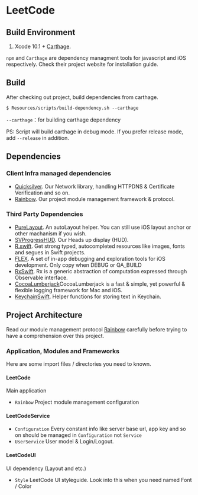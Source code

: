 # LeetCode

## Build Environment

1. Xcode 10.1 + [Carthage](https://github.com/Carthage/Carthage).

`npm` and `Carthage` are dependency managment tools for javascript and iOS respectively. Check their project website for installation guide.

## Build

After checking out project, build dependencies from carthage.

```shell
$ Resources/scripts/build-dependency.sh --carthage
```
`--carthage`：for building carthage dependency

PS: Script will  build carthage in debug mode. If you prefer release mode, add `--release` in addition.


## Dependencies

### Client Infra managed dependencies

- [Quicksilver](https://git.llsapp.com/client-infra/Quicksilver). Our Network library, handling HTTPDNS & Certificate Verification and so on.
- [Rainbow](https://git.llsapp.com/client-infra/Rainbow). Our project module management framework & protocol.

### Third Party Dependencies

- [PureLayout](https://github.com/PureLayout/PureLayout). An autoLayout helper. You can still use iOS layout anchor or other machanism if you wish.
- [SVProgressHUD](https://github.com/SVProgressHUD/SVProgressHUD). Our Heads up display (HUD).
- [R.swift](https://github.com/mac-cain13/R.swift). Get strong typed, autocompleted resources like images, fonts and segues in Swift projects.
- [FLEX](https://github.com/Flipboard/FLEX). A set of in-app debugging and exploration tools for iOS development. Only copy when DEBUG or QA_BUILD
- [RxSwift](https://https://github.com/ReactiveX/RxSwift). Rx is a generic abstraction of computation expressed through Observable<Element> interface.
- [CocoaLumberjack](https://github.com/CocoaLumberjack/CocoaLumberjack)CocoaLumberjack is a fast & simple, yet powerful & flexible logging framework for Mac and iOS.
- [KeychainSwift](https://github.com/evgenyneu/keychain-swift). Helper functions for storing text in Keychain.

## Project Architecture

Read our module management protocol [Rainbow](https://git.llsapp.com/client-infra/Rainbow) carefully before trying to have a comprehension over this project.

### Application, Modules and Frameworks
Here are some import files / directories you need to known.

#### LeetCode
Main application
- `Rainbow` Project module management configuration

#### LeetCodeService
- `Configuration` Every constant info like server base url, app key and so on should be managed in `Configuration` not `Service`
- `UserService` User model & Login/Logout.


#### LeetCodeUI
UI dependency (Layout and etc.)
- `Style` LeetCode UI styleguide. Look into this when you need named Font / Color
